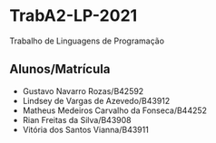 # TrabA2-LP-2021
Trabalho de Linguagens de Programação

## Alunos/Matrícula
- Gustavo Navarro Rozas/B42592
- Lindsey de Vargas de Azevedo/B43912
- Matheus Medeiros Carvalho da Fonseca/B44252
- Rian Freitas da Silva/B43908
- Vitória dos Santos Vianna/B43911
